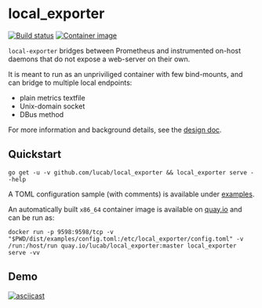# local\_exporter

[![Build status](https://travis-ci.com/lucab/local_exporter.svg?branch=master)](https://travis-ci.com/lucab/local_exporter)
[![Container image](https://quay.io/repository/lucab/local_exporter/status)](https://quay.io/repository/lucab/local_exporter)


`local-exporter` bridges between Prometheus and instrumented on-host daemons that do not expose a web-server on their own.

It is meant to run as an unpriviliged container with few bind-mounts, and can bridge to multiple local endpoints:
 * plain metrics textfile
 * Unix-domain socket
 * DBus method

For more information and background details, see the [design doc](docs/design.md).

## Quickstart

```
go get -u -v github.com/lucab/local_exporter && local_exporter serve --help
```

A TOML configuration sample (with comments) is available under [examples](dist/examples/).

An automatically built `x86_64` container image is available on [quay.io](https://quay.io/repository/lucab/local_exporter) and can be run as:

```
docker run -p 9598:9598/tcp -v "$PWD/dist/examples/config.toml:/etc/local_exporter/config.toml" -v /run:/host/run quay.io/lucab/local_exporter:master local_exporter serve -vv
```

## Demo

[![asciicast](https://asciinema.org/a/256453.svg)](https://asciinema.org/a/256453)
